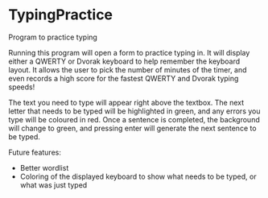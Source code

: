 TypingPractice
==============

Program to practice typing

Running this program will open a form to practice typing in. It will display either a QWERTY or Dvorak keyboard
to help remember the keyboard layout. It allows the user to pick the number of minutes of the timer, and even records a high score for the fastest QWERTY and Dvorak typing speeds!

The text you need to type will appear right above the textbox. The next letter that needs to be typed will be highlighted
in green, and any errors you type will be coloured in red. Once a sentence is completed, the background will change to green, and pressing enter will generate the next sentence to be typed.

Future features:
- Better wordlist
- Coloring of the displayed keyboard to show what needs to be typed, or what was just typed
